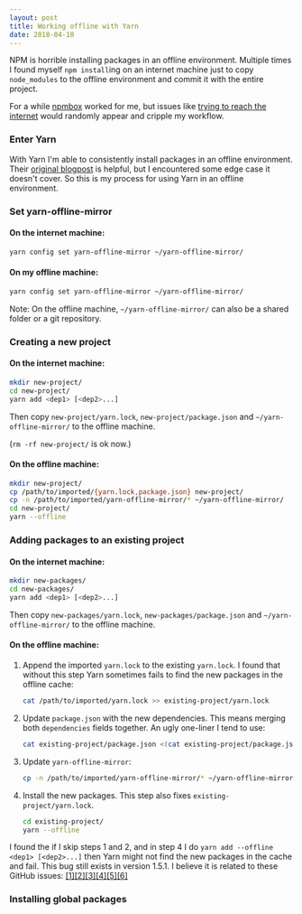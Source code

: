 ```yaml
---
layout: post
title: Working offline with Yarn
date: 2018-04-10
---
```


NPM is horrible installing packages in an offline environment. Multiple times I found myself `npm install`ing on an internet machine just to copy `node_modules` to the offline environment and commit it with the entire project.

For a while [npmbox][npmbox-link] worked for me, but issues like [trying to reach the internet][unnpmbox-issue] would randomly appear and cripple my workflow.

### Enter Yarn

With Yarn I'm able to consistently install packages in an offline environment. Their [original blogpost][yarn-original-blogpost] is helpful, but I encountered some edge case it doesn't cover. So this is my process for using Yarn in an offline environment.

### Set yarn-offline-mirror

#### On the internet machine:

```bash
yarn config set yarn-offline-mirror ~/yarn-offline-mirror/
```

#### On my offline machine:

```bash
yarn config set yarn-offline-mirror ~/yarn-offline-mirror/
```

Note: On the offline machine, `~/yarn-offline-mirror/` can also be a shared folder or a git repository.

### Creating a new project

#### On the internet machine:

```bash
mkdir new-project/
cd new-project/
yarn add <dep1> [<dep2>...]
```

Then copy `new-project/yarn.lock`, `new-project/package.json` and `~/yarn-offline-mirror/` to the offline machine.

(`rm -rf new-project/` is ok now.)

#### On the offline machine:

```bash
mkdir new-project/
cp /path/to/imported/{yarn.lock,package.json} new-project/
cp -n /path/to/imported/yarn-offline-mirror/* ~/yarn-offline-mirror/
cd new-project/
yarn --offline
```

### Adding packages to an existing project

#### On the internet machine:

```bash
mkdir new-packages/
cd new-packages/
yarn add <dep1> [<dep2>...]
```

Then copy `new-packages/yarn.lock`, `new-packages/package.json` and `~/yarn-offline-mirror/` to the offline machine.

#### On the offline machine:

1.  Append the imported `yarn.lock` to the existing `yarn.lock`. I found that without this step Yarn sometimes fails to find the new packages in the offline cache:

    ```bash
    cat /path/to/imported/yarn.lock >> existing-project/yarn.lock
    ```

2.  Update `package.json` with the new dependencies. This means merging both `dependencies` fields together. An ugly one-liner I tend to use:

    ```bash
    cat existing-project/package.json <(cat existing-project/package.json /path/to/imported/package.json | jq '.dependencies' | jq -s 'add | {dependencies: .}'] | jq -s add | sponge existing-project/package.json
    ```

3.  Update `yarn-offline-mirror`:

    ```bash
    cp -n /path/to/imported/yarn-offline-mirror/* ~/yarn-offline-mirror/
    ```

4.  Install the new packages. This step also fixes `existing-project/yarn.lock`.

    ```bash
    cd existing-project/
    yarn --offline
    ```

I found the if I skip steps 1 and 2, and in step 4 I do `yarn add --offline <dep1> [<dep2>...]` then Yarn might not find the new packages in the cache and fail. This bug still exists in version 1.5.1. I believe it is related to these GitHub issues: [[1]][yarn-offline-issue-1][[2]][yarn-offline-issue-2][[3]][yarn-offline-issue-3][[4]][yarn-offline-issue-4][[5]][yarn-offline-issue-5][[6]][yarn-offline-issue-6]

### Installing global packages

[npmbox-link]: https://github.com/arei/npmbox
[unnpmbox-issue]: https://github.com/arei/npmbox/issues/61
[yarn-original-blogpost]: https://yarnpkg.com/blog/2016/11/24/offline-mirror/
[yarn-offline-issue-1]: https://github.com/yarnpkg/yarn/issues/5454
[yarn-offline-issue-2]: https://github.com/yarnpkg/yarn/issues/5339
[yarn-offline-issue-3]: https://github.com/yarnpkg/yarn/issues/731
[yarn-offline-issue-4]: https://github.com/yarnpkg/yarn/issues/4909
[yarn-offline-issue-5]: https://github.com/yarnpkg/yarn/issues/4266
[yarn-offline-issue-6]: https://github.com/yarnpkg/yarn/issues/4899
